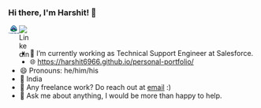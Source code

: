 ### Hi there, I'm Harshit! 👋
<a href="https://trailblazer.me/id/harshit6966">
  <img align="left" alt="Trailheaed" width="22px" src="https://raw.githubusercontent.com/harshit6966/personal-portfolio/master/media/trailhead.svg" />
</a>
<a href="https://www.linkedin.com/in/harshit2716/">
  <img align="left" alt="LinkedIn" width="22px" src="https://raw.githubusercontent.com/peterthehan/peterthehan/master/assets/linkedin.svg" />
</a>
<br/>
<br/>

- 🎉 I’m currently working as Technical Support Engineer at Salesforce.
- 🌐 https://harshit6966.github.io/personal-portfolio/
- 😄 Pronouns: he/him/his
- 📍 India
- 💼 Any freelance work? Do reach out at [email](mailto:harshit6966@gmail.com) :)
- 💬 Ask me about anything, I would be more than happy to help.
